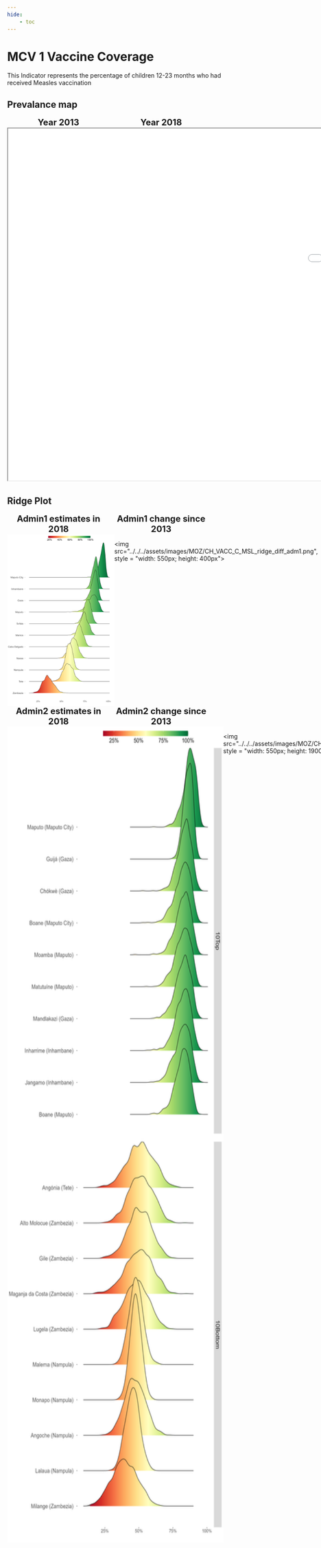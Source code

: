 ```yaml
---
hide:
    - toc
---
```

# MCV 1 Vaccine Coverage

This Indicator represents the percentage of children 12-23 months who had received Measles vaccination

## Prevalance map

<div style="width: 95%; display:grid; grid-template-columns: repeat(2, 1fr); gap: 0px; text-align:center; font-weight:bold;x">
  <div style="font-size: 20px">Year 2013</div>
  <div style="font-size: 20px">Year 2018</div>
</div>

<iframe src="../../../assets/images/MOZ/CH_VACC_C_MSL_detail.html" style = "width: 2000px; height: 820px"></iframe>

## Ridge Plot

<div style="width: 95%; display:grid; grid-template-columns: repeat(2, 1fr); gap: 0px; text-align:center; font-weight:bold;x">
  <div style="font-size: 20px">Admin1 estimates in 2018</div>
  <div style="font-size: 20px">Admin1 change since 2013</div>
</div>

<div style="display: flex">
<img src="../../../assets/images/MOZ/CH_VACC_C_MSL_ridge_adm1.png", style = "width: 550px; height: 400px">

<img src="../../../assets/images/MOZ/CH_VACC_C_MSL_ridge_diff_adm1.png", style = "width: 550px; height: 400px">

</div>
<div> </div>
<div> </div>
<div> </div>
<div> </div>
<div> </div>
<div> </div>
<div> </div>
<div> </div>

<div style="width: 95%; display:grid; grid-template-columns: repeat(2, 1fr); gap: 0px; text-align:center; font-weight:bold;x">
  <div style="font-size: 20px">Admin2 estimates in 2018</div>
  <div style="font-size: 20px">Admin2 change since 2013</div>
</div>

<div style="display: flex">
<img src="../../../assets/images/MOZ/CH_VACC_C_MSL_ridge_adm2.png", style = "width: 550px; height: 1900px">

<img src="../../../assets/images/MOZ/CH_VACC_C_MSL_ridge_diff_adm2.png", style = "width: 550px; height: 1900px">

</div>